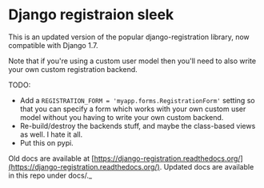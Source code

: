 # Django registraion sleek

This is an updated version of the popular django-registration library, now compatible with Django 1.7.

Note that if you're using a custom user model then you'll need to also write your own custom registration backend.

TODO:

* Add a `REGISTRATION_FORM = 'myapp.forms.RegistrationForm'` setting so that you can specify a form which works with your own custom user model without you having to write your own custom backend.
* Re-build/destroy the backends stuff, and maybe the class-based views as well.  I hate it all.
* Put this on pypi.

Old docs are available at [https://django-registration.readthedocs.org/](https://django-registration.readthedocs.org/).  Updated docs are available in this repo under docs/._

